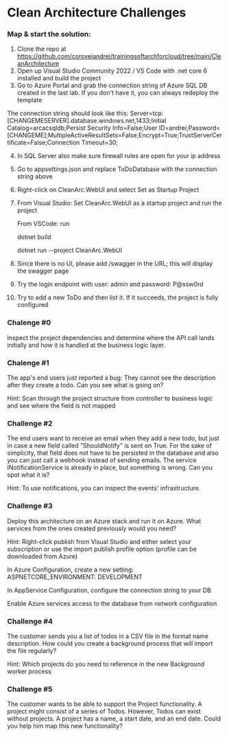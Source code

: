 # Clean Architecture Challenges

### Map & start the solution:
1. Clone the repo at https://github.com/coroveiandrei/trainingsoftarchforcloud/tree/main/CleanArchitecture
2. Open up Visual Studio Community 2022 / VS Code with .net core 6 installed and build the project 
3. Go to Azure Portal and grab the connection string of Azure SQL DB created in the last lab. If you don't have it, you can always redeploy the template

The connection string should look like this:
Server=tcp:[CHANGEMESERVER].database.windows.net,1433;Initial Catalog=arcacsqldb;Persist Security Info=False;User ID=andrei;Password=[CHANGEME];MultipleActiveResultSets=False;Encrypt=True;TrustServerCertificate=False;Connection Timeout=30;

4. In SQL Server also make sure firewall rules are open for your ip address
5. Go to appsettings.json and replace ToDoDatabase with the connection string above
6. Right-click on CleanArc.WebUI and select Set as Startup Project
7. From Visual Studio: Set CleanArc.WebUI as a startup project and run the project

   From VSCode: run

   dotnet build

   dotnet run --project CleanArc.WebUI
   
9. Since there is no UI, please add /swagger in the URL; this will display the swagger page
10. Try the login endpoint with user: admin and password: P@ssw0rd
11. Try to add a new ToDo and then list it. If it succeeds, the project is fully configured 


### Chalenge #0

Inspect the project dependencies and determine where the API call lands initially and how it is handled at the business logic layer. 

### Chalenge #1 

The app's end users just reported a bug: They cannot see the description after they create a todo. 
Can you see what is going on?

Hint: Scan through the project structure from controller to business logic and see where the field is not mapped

### Challenge #2
The end users want to receive an email when they add a new todo, but just in case a new field called "ShouldNotify" is sent on True. For the sake of simplicity, that field does not have to be persisted in the database and also you can just call a webhook instead of sending emails. The service INotificationService is already in place, but something is wrong. Can you spot what it is? 

Hint: To use notifications, you can inspect the events' infrastructure.

### Challenge #3
Deploy this architecture on an Azure stack and run it on Azure. What services from the ones created previously would you need?

Hint: Right-click publish from Visual Studio and either select your subscription or use the import publish profile option (profile can be downloaded from Azure)

In Azure Configuration, create a new setting: ASPNETCORE_ENVIRONMENT: DEVELOPMENT

In AppService Configuration, configure the connection string to your DB

Enable Azure services access to the database from network configuration

### Challenge #4
The customer sends you a list of todos in a CSV file in the format name description.
How could you create a background process that will import the file regularly?

Hint: Which projects do you need to reference in the new Background worker process

### Challenge #5
The customer wants to be able to support the Project functionality. A project might consist of a series of Todos. However, Todos can exist without projects. A project has a name, a start date, and an end date.
Could you help him map this new functionality?


